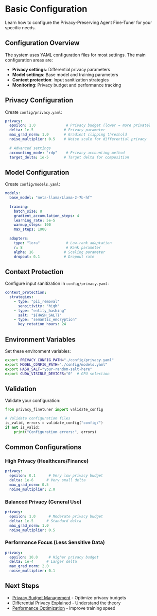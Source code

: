 # Basic Configuration

Learn how to configure the Privacy-Preserving Agent Fine-Tuner for your specific needs.

## Configuration Overview

The system uses YAML configuration files for most settings. The main configuration areas are:

- **Privacy settings**: Differential privacy parameters
- **Model settings**: Base model and training parameters  
- **Context protection**: Input sanitization strategies
- **Monitoring**: Privacy budget and performance tracking

## Privacy Configuration

Create `config/privacy.yaml`:

```yaml
privacy:
  epsilon: 1.0              # Privacy budget (lower = more private)
  delta: 1e-5              # Privacy parameter
  max_grad_norm: 1.0       # Gradient clipping threshold
  noise_multiplier: 0.5    # Noise scale for differential privacy
  
  # Advanced settings
  accounting_mode: "rdp"    # Privacy accounting method
  target_delta: 1e-5       # Target delta for composition
```

## Model Configuration

Create `config/models.yaml`:

```yaml
models:
  base_model: "meta-llama/Llama-2-7b-hf"
  
  training:
    batch_size: 8
    gradient_accumulation_steps: 4
    learning_rate: 5e-5
    warmup_steps: 100
    max_steps: 1000
    
  adapters:
    type: "lora"            # Low-rank adaptation
    r: 8                    # Rank parameter
    alpha: 16              # Scaling parameter
    dropout: 0.1           # Dropout rate
```

## Context Protection

Configure input sanitization in `config/privacy.yaml`:

```yaml
context_protection:
  strategies:
    - type: "pii_removal"
      sensitivity: "high"
    - type: "entity_hashing"  
      salt: "${HASH_SALT}"
    - type: "semantic_encryption"
      key_rotation_hours: 24
```

## Environment Variables

Set these environment variables:

```bash
export PRIVACY_CONFIG_PATH="./config/privacy.yaml"
export MODEL_CONFIG_PATH="./config/models.yaml"
export HASH_SALT="your-random-salt-here"
export CUDA_VISIBLE_DEVICES="0"  # GPU selection
```

## Validation

Validate your configuration:

```python
from privacy_finetuner import validate_config

# Validate configuration files
is_valid, errors = validate_config("config/")
if not is_valid:
    print("Configuration errors:", errors)
```

## Common Configurations

### High Privacy (Healthcare/Finance)
```yaml
privacy:
  epsilon: 0.1      # Very low privacy budget
  delta: 1e-6      # Very small delta
  max_grad_norm: 0.5
  noise_multiplier: 2.0
```

### Balanced Privacy (General Use)
```yaml
privacy:
  epsilon: 1.0      # Moderate privacy budget
  delta: 1e-5      # Standard delta
  max_grad_norm: 1.0
  noise_multiplier: 0.5
```

### Performance Focus (Less Sensitive Data)
```yaml
privacy:
  epsilon: 10.0     # Higher privacy budget
  delta: 1e-4      # Larger delta
  max_grad_norm: 2.0
  noise_multiplier: 0.1
```

## Next Steps

- [Privacy Budget Management](privacy-budgets.md) - Optimize privacy budgets
- [Differential Privacy Explained](differential-privacy.md) - Understand the theory
- [Performance Optimization](user/performance-optimization.md) - Improve training speed